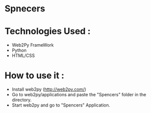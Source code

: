 Spnecers
========


Technologies Used :
===================


* Web2Py FrameWork
* Python
* HTML/CSS



How to use it :
=================

* Install web2py (http://web2py.com/)
* Go to web2py/applications and paste the "Spencers" folder in the directory.
* Start web2py and go to "Spencers" Application.
